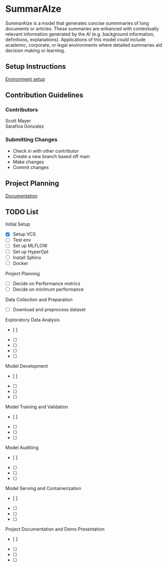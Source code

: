 # SummarAIze
SummarAIze is a model that generates concise summmaries of long documents or articles. These summaries are enhanced with contextually relevant information generated by the AI (e.g. background information, definitions, explanations). Applications of this model could include academic, corporate, or legal environments where detailed summaries aid decision making or learning.

## Setup Instructions
[Environment setup](config/README.md)

## Contribution Guidelines

### Contributors
Scott Mayer  
Sarafina Gonzalez

### Submitting Changes
* Check in with other contributor  
* Create a new branch based off main  
* Make changes  
* Commit changes

## Project Planning
[Documentation](docs/README.md)



## TODO List

Initial Setup 
- [x] Setup VCS 
- [ ] Test env 
- [ ] Set up MLFLOW 
- [ ] Set up HyperOpt
- [ ] Install Sphinx 
- [ ] Docker 

Project Planning 
- [ ] Decide on Performance metrics  
- [ ] Decide on minimum performance  

Data Collection and Preparation 
- [ ] Download and preprocess dataset 

Exploratory Data Analysis
- [ ] 
- [ ] 
- [ ] 
- [ ] 
- [ ]

Model Development
- [ ] 
- [ ]
- [ ]
- [ ]

Model Training and Validation
- [ ] 
- [ ]
- [ ] 
- [ ]

Model Auditiing
- [ ]
- [ ]
- [ ]
- [ ]

Model Serving and Containerization 
- [ ]
- [ ]
- [ ]
- [ ]

Project Documentation and Demo Presentation 
- [ ]
- [ ]
- [ ]
- [ ]



